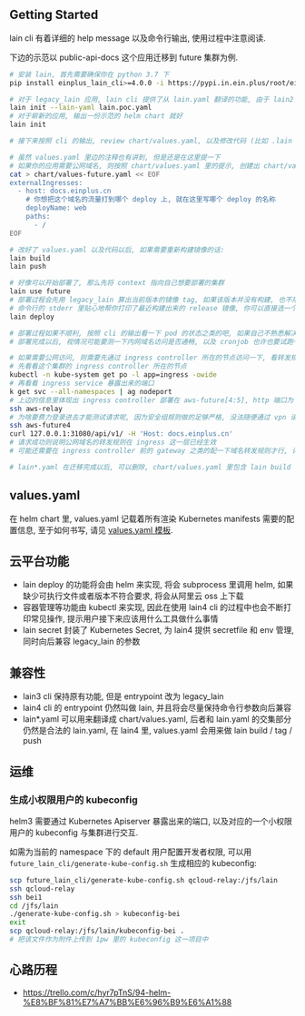 ## Getting Started

lain cli 有着详细的 help message 以及命令行输出, 使用过程中注意阅读.

下边的示范以 public-api-docs 这个应用迁移到 future 集群为例.

```bash
# 安装 lain, 首先需要确保你在 python 3.7 下
pip install einplus_lain_cli>=4.0.0 -i https://pypi.in.ein.plus/root/ein/+simple/

# 对于 legacy_lain 应用, lain cli 提供了从 lain.yaml 翻译的功能, 由于 lain2 功能缺失, 所以一般不用 lain.yaml, 而是从 lain.poc.yaml, lain.azure.yaml 进行翻译
lain init --lain-yaml lain.poc.yaml
# 对于崭新的应用, 输出一份示范的 helm chart 就好
lain init

# 接下来按照 cli 的输出, review chart/values.yaml, 以及修改代码 (比如 .lain 域名的迁移之类的)

# 虽然 values.yaml 里边的注释也有讲到, 但是还是在这里提一下
# 如果你的应用需要公网域名, 则按照 chart/values.yaml 里的提示, 创建出 chart/values-future.yaml, 然后写成这样:
cat > chart/values-future.yaml << EOF
externalIngresses:
  - host: docs.einplus.cn
    # 你想把这个域名的流量打到哪个 deploy 上, 就在这里写哪个 deploy 的名称
    deployName: web
    paths:
      - /
EOF

# 改好了 values.yaml 以及代码以后, 如果需要重新构建镜像的话:
lain build
lain push

# 好像可以开始部署了, 那么先将 context 指向自己想要部署的集群
lain use future
# 部署过程会先用 legacy_lain 算出当前版本的镜像 tag, 如果该版本并没有构建, 也不用担心
# 命令行的 stderr 里贴心地帮你打印了最近构建出来的 release 镜像, 你可以直接选一个然后按照提示传参进行构建
lain deploy

# 部署过程如果不顺利, 按照 cli 的输出看一下 pod 的状态之类的吧, 如果自己不熟悉解决方法, 找 SA 哈
# 部署完成以后, 视情况可能要测一下内网域名访问是否通畅, 以及 cronjob 也许也要试跑一下, 这些 cli 输出里都有提示, 不赘述

# 如果需要公网访问, 则需要先通过 ingress controller 所在的节点访问一下, 看转发规则是不是真的生效了
# 先看看这个集群的 ingress controller 所在的节点
kubectl -n kube-system get po -l app=ingress -owide
# 再看看 ingress service 暴露出来的端口
k get svc --all-namespaces | ag nodeport
# 上边的信息里体现出 ingress controller 部署在 aws-future[4:5], http 端口为 31080
ssh aws-relay
# 为啥要费力登录进去才能测试请求呢, 因为安全组规则做的足够严格, 没法随便通过 vpn 请求到 ingress controller 节点
ssh aws-future4
curl 127.0.0.1:31080/api/v1/ -H 'Host: docs.einplus.cn'
# 请求成功则说明公网域名的转发规则在 ingress 这一层已经生效
# 可能还需要在 ingress controller 前的 gateway 之类的配一下域名转发规则才行, 详询 SA.

# lain*.yaml 在迁移完成以后, 可以删除, chart/values.yaml 里包含 lain build 等命令所需要的信息
```

## values.yaml

在 helm chart 里, values.yaml 记载着所有渲染 Kubernetes manifests 需要的配置信息, 至于如何书写, 请见 [values.yaml 模板](https://github.com/ein-plus/lain-cli/blob/master/future_lain_cli/chart_template/values.yaml.j2).

## 云平台功能

* lain deploy 的功能将会由 helm 来实现, 将会 subprocess 里调用 helm, 如果缺少可执行文件或者版本不符合要求, 将会从阿里云 oss 上下载
* 容器管理等功能由 kubectl 来实现, 因此在使用 lain4 cli 的过程中也会不断打印常见操作, 提示用户接下来应该用什么工具做什么事情
* lain secret 封装了 Kubernetes Secret, 为 lain4 提供 secretfile 和 env 管理, 同时向后兼容 legacy_lain 的参数

## 兼容性

* lain3 cli 保持原有功能, 但是 entrypoint 改为 legacy_lain
* lain4 cli 的 entrypoint 仍然叫做 lain, 并且将会尽量保持命令行参数向后兼容
* lain*.yaml 可以用来翻译成 chart/values.yaml, 后者和 lain.yaml 的交集部分仍然是合法的 lain.yaml, 在 lain4 里, values.yaml 会用来做 lain build / tag / push

## 运维

### 生成小权限用户的 kubeconfig

helm3 需要通过 Kubernetes Apiserver 暴露出来的端口, 以及对应的一个小权限用户的 kubeconfig 与集群进行交互.

如需为当前的 namespace 下的 default 用户配置开发者权限, 可以用 `future_lain_cli/generate-kube-config.sh` 生成相应的 kubeconfig:

```bash
scp future_lain_cli/generate-kube-config.sh qcloud-relay:/jfs/lain
ssh qcloud-relay
ssh bei1
cd /jfs/lain
./generate-kube-config.sh > kubeconfig-bei
exit
scp qcloud-relay:/jfs/lain/kubeconfig-bei .
# 把该文件作为附件上传到 1pw 里的 kubeconfig 这一项目中
```

## 心路历程

* https://trello.com/c/hyr7pTnS/94-helm-%E8%BF%81%E7%A7%BB%E6%96%B9%E6%A1%88
